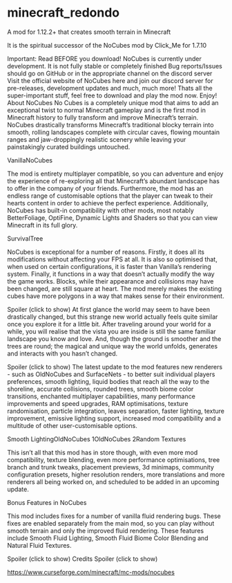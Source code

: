 # minecraft_redondo

A mod for 1.12.2+ that creates smooth terrain in Minecraft

It is the spiritual successor of the NoCubes mod by Click_Me for 1.7.10

Important: Read BEFORE you download!
NoCubes is currently under development. It is not fully stable or completely finished
Bug reports/Issues should go on GitHub or in the appropriate channel on the discord server
Visit the official website of NoCubes here and join our discord server for pre-releases, development updates and much, much more!
Thats all the super-important stuff, feel free to download and play the mod now. Enjoy!
About NoCubes
No Cubes is a completely unique mod that aims to add an exceptional twist to normal Minecraft gameplay and is the first mod in Minecraft history to fully transform and improve Minecraft’s terrain. NoCubes drastically transforms Minecraft’s traditional blocky terrain into smooth, rolling landscapes complete with circular caves, flowing mountain ranges and jaw-droppingly realistic scenery while leaving your painstakingly curated buildings untouched.

VanillaNoCubes

The mod is entirety multiplayer compatible, so you can adventure and enjoy the experience of re-exploring all that Minecraft’s abundant landscape has to offer in the company of your friends. Furthermore, the mod has an endless range of customisable options that the player can tweak to their hearts content in order to achieve the perfect experience. Additionally, NoCubes has built-in compatibility with other mods, most notably BetterFoliage, OptiFine, Dynamic Lights and Shaders so that you can view Minecraft in its full glory.

SurvivalTree

 

NoCubes is exceptional for a number of reasons. Firstly, it does all its modifications without affecting your FPS at all. It is also so optimised that, when used on certain configurations, it is faster than Vanilla’s rendering system. Finally, it functions in a way that doesn’t actually modify the way the game works. Blocks, while their appearance and collisions may have been changed, are still square at heart. The mod merely makes the existing cubes have more polygons in a way that makes sense for their environment.

Spoiler (click to show)
At first glance the world may seem to have been drastically changed, but this strange new world actually feels quite similar once you explore it for a little bit. After traveling around your world for a while, you will realise that the vista you are inside is still the same familiar landscape you know and love. And, though the ground is smoother and the trees are round; the magical and unique way the world unfolds, generates and interacts with you hasn’t changed.

Spoiler (click to show)
The latest update to the mod features new renderers - such as OldNoCubes and SurfaceNets - to better suit individual players preferences, smooth lighting, liquid bodies that reach all the way to the shoreline, accurate collisions, rounded trees, smooth biome color transitions, enchanted multiplayer capabilities, many performance improvements and speed upgrades, RAM optimisations, texture randomisation, particle integration, leaves separation, faster lighting, texture improvement, emissive lighting support, increased mod compatibility and a multitude of other user-customisable options.

Smooth LightingOldNoCubes 1OldNoCubes 2Random Textures

This isn’t all that this mod has in store though, with even more mod compatibility, texture blending, even more performance optimisations, tree branch and trunk tweaks, placement previews, 3d minimaps, community configuration presets, higher resolution renders, more translations and more renderers all being worked on, and scheduled to be added in an upcoming update.

Bonus Features in NoCubes

This mod includes fixes for a number of vanilla fluid rendering bugs. These fixes are enabled separately from the main mod, so you can play without smooth terrain and only the improved fluid rendering. These features include Smooth Fluid Lighting, Smooth Fluid Biome Color Blending and Natural Fluid Textures.

Spoiler (click to show)
Credits
Spoiler (click to show)



https://www.curseforge.com/minecraft/mc-mods/nocubes
